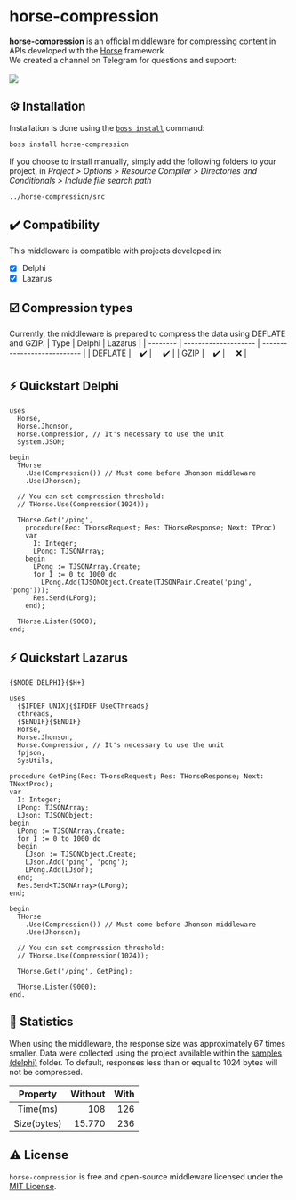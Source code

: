 # horse-compression
<b>horse-compression</b> is an official middleware for compressing content in APIs developed with the <a href="https://github.com/HashLoad/horse">Horse</a> framework.
<br>We created a channel on Telegram for questions and support:<br><br>
<a href="https://t.me/hashload">
  <img src="https://img.shields.io/badge/telegram-join%20channel-7289DA?style=flat-square">
</a>

## ⚙️ Installation
Installation is done using the [`boss install`](https://github.com/HashLoad/boss) command:
``` sh
boss install horse-compression
```
If you choose to install manually, simply add the following folders to your project, in *Project > Options > Resource Compiler > Directories and Conditionals > Include file search path*
```
../horse-compression/src
```

## ✔️ Compatibility
This middleware is compatible with projects developed in:
- [X] Delphi
- [X] Lazarus

## ☑️ Compression types
Currently, the middleware is prepared to compress the data using DEFLATE and GZIP.
| Type | Delphi | Lazarus |
| -------- | -------------------- | --------------------------- |
|  DEFLATE | &nbsp;&nbsp;&nbsp;✔️ | &nbsp;&nbsp;&nbsp;&nbsp;✔️ |
|  GZIP    | &nbsp;&nbsp;&nbsp;✔️ | &nbsp;&nbsp;&nbsp;&nbsp;❌ |

## ⚡️ Quickstart Delphi
```delphi
uses
  Horse,
  Horse.Jhonson,
  Horse.Compression, // It's necessary to use the unit
  System.JSON;

begin
  THorse
    .Use(Compression()) // Must come before Jhonson middleware
    .Use(Jhonson);

  // You can set compression threshold:
  // THorse.Use(Compression(1024));

  THorse.Get('/ping',
    procedure(Req: THorseRequest; Res: THorseResponse; Next: TProc)
    var
      I: Integer;
      LPong: TJSONArray;
    begin
      LPong := TJSONArray.Create;
      for I := 0 to 1000 do
        LPong.Add(TJSONObject.Create(TJSONPair.Create('ping', 'pong')));
      Res.Send(LPong);
    end);

  THorse.Listen(9000);
end;
```

## ⚡️ Quickstart Lazarus
```delphi
{$MODE DELPHI}{$H+}

uses
  {$IFDEF UNIX}{$IFDEF UseCThreads}
  cthreads,
  {$ENDIF}{$ENDIF}
  Horse,
  Horse.Jhonson,
  Horse.Compression, // It's necessary to use the unit
  fpjson,
  SysUtils;

procedure GetPing(Req: THorseRequest; Res: THorseResponse; Next: TNextProc);
var
  I: Integer;
  LPong: TJSONArray;
  LJson: TJSONObject;
begin
  LPong := TJSONArray.Create;
  for I := 0 to 1000 do
  begin
    LJson := TJSONObject.Create;
    LJson.Add('ping', 'pong');
    LPong.Add(LJson);
  end;
  Res.Send<TJSONArray>(LPong);
end;

begin
  THorse
    .Use(Compression()) // Must come before Jhonson middleware
    .Use(Jhonson);

  // You can set compression threshold:
  // THorse.Use(Compression(1024));

  THorse.Get('/ping', GetPing);

  THorse.Listen(9000);
end.
```

## 🚀 Statistics 

When using the middleware, the response size was approximately 67 times smaller. Data were collected using the project available within the [samples (delphi)](https://github.com/HashLoad/horse-compression/tree/master/samples/delphi) folder. To default, responses less than or equal to 1024 bytes will not be compressed.

Property    | Without | With
:---------: | ------: | ------:
Time(ms)    |     108 | 126
Size(bytes) |  15.770 | 236

## ⚠️ License
`horse-compression` is free and open-source middleware licensed under the [MIT License](https://github.com/HashLoad/horse-compression/blob/master/LICENSE). 
